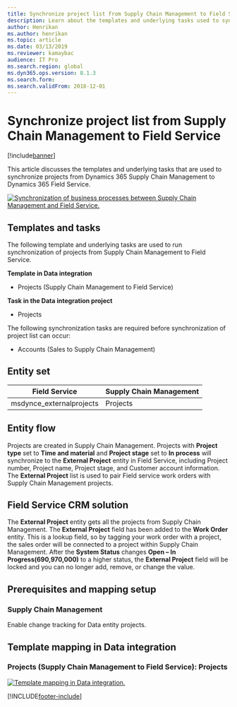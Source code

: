 ```yaml
---
title: Synchronize project list from Supply Chain Management to Field Service
description: Learn about the templates and underlying tasks used to synchronize projects from Dynamics 365 Supply Chain Management to Dynamics 365 Field Service.
author: Henrikan
ms.author: henrikan
ms.topic: article
ms.date: 03/13/2019
ms.reviewer: kamaybac
audience: IT Pro
ms.search.region: global
ms.dyn365.ops.version: 8.1.3
ms.search.form: 
ms.search.validFrom: 2018-12-01
---
```


# Synchronize project list from Supply Chain Management to Field Service

[!include[banner](../../../finance/includes/banner.md)]

This article discusses the templates and underlying tasks that are used to synchronize projects from Dynamics 365 Supply Chain Management to Dynamics 365 Field Service.

[![Synchronization of business processes between Supply Chain Management and Field Service.](../../../supply-chain/sales-marketing/media/FSProjectOW.png)](/media/FSProjectOW.png)

## Templates and tasks
The following template and underlying tasks are used to run synchronization of projects from Supply Chain Management to Field Service.

**Template in Data integration**
- Projects (Supply Chain Management to Field Service)

**Task in the Data integration project**
- Projects

The following synchronization tasks are required before synchronization of project list can occur:
- Accounts (Sales to Supply Chain Management) 

## Entity set
| Field Service           | Supply Chain Management  |
|-------------------------|-------------------------|
|msdynce_externalprojects |	Projects                |

## Entity flow
Projects are created in Supply Chain Management. Projects with **Project type** set to **Time and material** and **Project stage** set to **In process** will synchronize to the **External Project** entity in Field Service, including Project number, Project name, Project stage, and Customer account information. The **External Project** list is used to pair Field service work orders with Supply Chain Management projects.

## Field Service CRM solution
The **External Project** entity gets all the projects from Supply Chain Management. The **External Project** field has been added to the **Work Order** entity. This is a lookup field, so by tagging your work order with a project, the sales order will be connected to a project within Supply Chain Management. After the **System Status** changes **Open – In Progress(690,970,000)** to a higher status, the **External Project** field will be locked and you can no longer add, remove, or change the value.

## Prerequisites and mapping setup
### Supply Chain Management
Enable change tracking for Data entity projects.

## Template mapping in Data integration


### Projects (Supply Chain Management to Field Service): Projects

[![Template mapping in Data integration.](../../../supply-chain/sales-marketing/media/FSProject1.png)](/media/FSProject1.png)


[!INCLUDE[footer-include](../../../includes/footer-banner.md)]
